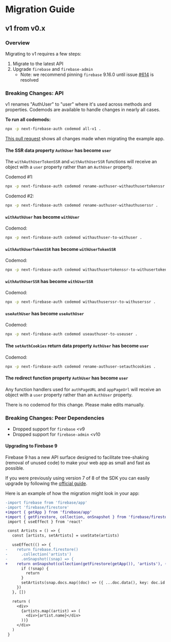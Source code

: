 # Migration Guide

## v1 from v0.x

### Overview

Migrating to v1 requires a few steps:
1. Migrate to the latest API
2. Upgrade `firebase` and `firebase-admin`
    * Note: we recommend pinning `firebase` 9.16.0 until issue [#614](https://github.com/gladly-team/next-firebase-auth/issues/614) is resolved

### Breaking Changes: API

v1 renames "AuthUser" to "user" where it's used across methods and properties. Codemods are available to handle changes in nearly all cases.

**To run all codemods:**

```bash
npx -p next-firebase-auth codemod all-v1 .
```

[This pull request](https://github.com/gladly-team/next-firebase-auth/pull/666) shows all changes made when migrating the example app.

#### The SSR data property `AuthUser` has become `user`

The `withAuthUserTokenSSR` and `withAuthUserSSR` functions will receive an object with a `user` property rather than an `AuthUser` property.

Codemod #1:

```bash
npx -p next-firebase-auth codemod rename-authuser-withauthusertokenssr .
```

Codemod #2:

```bash
npx -p next-firebase-auth codemod rename-authuser-withauthuserssr .
```

#### `withAuthUser` has become `withUser`

Codemod:

```bash
npx -p next-firebase-auth codemod withauthuser-to-withuser .
```

#### `withAuthUserTokenSSR` has become `withUserTokenSSR`

Codemod:

```bash
npx -p next-firebase-auth codemod withauthusertokenssr-to-withusertokenssr .
```

#### `withAuthUserSSR` has become `withUserSSR`

Codemod:

```bash
npx -p next-firebase-auth codemod withauthuserssr-to-withuserssr .
```

#### `useAuthUser` has become `useAuthUser`

Codemod:

```bash
npx -p next-firebase-auth codemod useauthuser-to-useuser .
```

#### The `setAuthCookies` return data property `AuthUser` has become `user`

Codemod:

```bash
npx -p next-firebase-auth codemod rename-authuser-setauthcookies .
```

#### The redirect function property `AuthUser` has become `user`

Any function handlers used for `authPageURL` and `appPageUrl` will receive an object with a `user` property rather than an `AuthUser` property.

There is no codemod for this change. Please make edits manually.

### Breaking Changes: Peer Dependencies

* Dropped support for `firebase` <v9
* Dropped support for `firebase-admin` <v10

#### Upgrading to Firebase 9

Firebase 9 has a new API surface designed to facilitate tree-shaking (removal of unused code) to make your web app as small and fast as possible.

If you were previously using version 7 of 8 of the SDK you can easily upgrade by following the [official guide](https://firebase.google.com/docs/web/modular-upgrade).

Here is an example of how the migration might look in your app:

```diff
-import firebase from 'firebase/app'
-import 'firebase/firestore'
+import { getApp } from 'firebase/app'
+import { getFirestore, collection, onSnapshot } from 'firebase/firestore'
 import { useEffect } from 'react'

 const Artists = () => {
   const [artists, setArtists] = useState(artists)

   useEffect(() => {
-    return firebase.firestore()
-      .collection('artists')
-      .onSnapshot((snap) => {
+    return onSnapshot(collection(getFirestore(getApp()), 'artists'), (snap) => {
       if (!snap) {
         return
       }
       setArtists(snap.docs.map((doc) => ({ ...doc.data(), key: doc.id })))
     })
   }, [])

   return (
     <div>
       {artists.map((artist) => (
         <div>{artist.name}</div>
       ))}
     </div>
   )
 }
```
